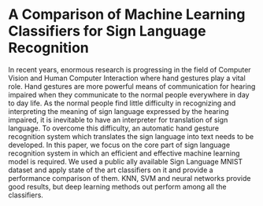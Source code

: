 # A Comparison of Machine Learning Classifiers for Sign Language Recognition
In recent years, enormous research is progressing in the field of Computer Vision and Human Computer Interaction where hand gestures play a vital role. Hand gestures are more powerful means of communication for hearing impaired when they communicate to the normal people everywhere in day to day life. As the normal people find little difficulty in recognizing and interpreting the meaning of sign language expressed by the hearing impaired, it is inevitable to have an interpreter for translation of sign language. To overcome this difficulty, an automatic hand gesture recognition system which translates the sign language into text needs to be developed.
In this paper, we focus on the core part of sign language recognition system in which an efficient and effective machine learning model is required. We used a public ally available Sign Language MNIST dataset and apply state of the art classifiers on it and provide a performance comparison of them. KNN, SVM and neural networks provide good results, but deep learning methods out perform among all the classifiers.
